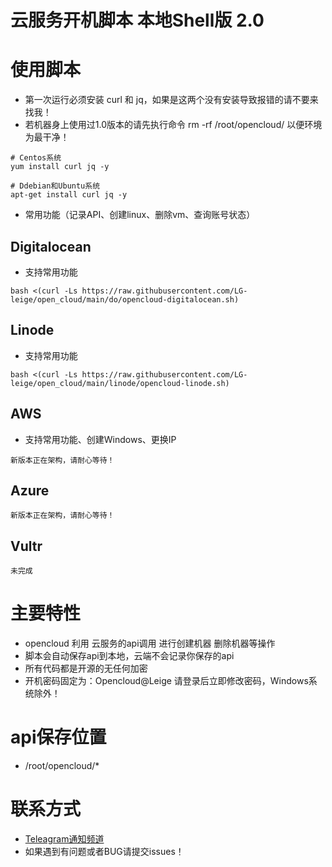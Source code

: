 # 云服务开机脚本 本地Shell版 2.0

# 使用脚本

- 第一次运行必须安装 curl 和 jq，如果是这两个没有安装导致报错的请不要来找我！
- 若机器身上使用过1.0版本的请先执行命令 rm -rf /root/opencloud/ 以便环境为最干净！
```
# Centos系统
yum install curl jq -y
 
# Ddebian和Ubuntu系统
apt-get install curl jq -y
```
- 常用功能（记录API、创建linux、删除vm、查询账号状态）

## Digitalocean 
 - 支持常用功能

```
bash <(curl -Ls https://raw.githubusercontent.com/LG-leige/open_cloud/main/do/opencloud-digitalocean.sh)
```

## Linode
 - 支持常用功能
```
bash <(curl -Ls https://raw.githubusercontent.com/LG-leige/open_cloud/main/linode/opencloud-linode.sh)
```

## AWS
 - 支持常用功能、创建Windows、更换IP
```
新版本正在架构，请耐心等待！
```

## Azure
```
新版本正在架构，请耐心等待！
```

## Vultr
```
未完成
```

# 主要特性
- opencloud 利用 云服务的api调用 进行创建机器 删除机器等操作
- 脚本会自动保存api到本地，云端不会记录你保存的api
- 所有代码都是开源的无任何加密
- 开机密码固定为：Opencloud@Leige 请登录后立即修改密码，Windows系统除外！

# api保存位置
- /root/opencloud/*

# 联系方式
- [Teleagram通知频道](https://t.me/openccloud "@openccloud")
- 如果遇到有问题或者BUG请提交issues！
